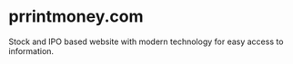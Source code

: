 # prrintmoney.com
Stock and IPO based website with modern technology for easy access to information.
